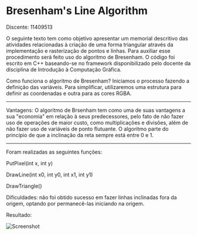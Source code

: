# Bresenham's Line Algorithm
Discente: 11409513

O seguinte texto tem como objetivo apresentar um memorial descritivo das atividades relacionadas à criação de uma forma triangular através da implementação e rasterização de pontos e linhas. Para auxiliar esse procedimento será feito uso do algoritmo de Bresenham.
O código foi escrito em C++ baseando-se no framework disponibilizado pelo docente da disciplina de Introdução à Computação Gráfica.

Como funciona o algoritmo de Bresenham?
Iniciamos o processo fazendo a definição das variáveis. Para simplificar, utilizaremos uma estrutura para definir as coordenadas e outra para as cores RGBA.
________________________________________

Vantagens: 
O algoritmo de Brsenham tem como uma de suas vantagens a sua "economia" em relação à seus predecessores, pelo fato de não fazer uso de operações de maior custo, como multiplicações e divisões, além de não fazer uso de variáveis de ponto flutuante. O algoritmo parte do princípio de que a inclinação da reta sempre está entre 0 e 1.
________________________________________

Foram realizadas as seguintes funções:

PutPixel(int x, int y)

DrawLine(int x0, int y0, int x1, int y1)

DrawTriangle()


Dificuldades: não foi obtido sucesso em fazer linhas inclinadas fora da origem, optando por permanecê-las iniciando na origem.

Resultado:


![Screenshot](https://i.imgur.com/Y86Mv0og.png)


